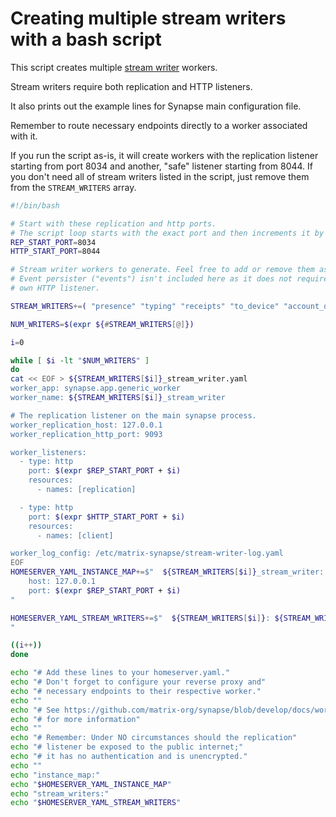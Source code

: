 # Creating multiple stream writers with a bash script

This script creates multiple [stream writer](https://github.com/matrix-org/synapse/blob/develop/docs/workers.md#stream-writers) workers.

Stream writers require both replication and HTTP listeners.

It also prints out the example lines for Synapse main configuration file.

Remember to route necessary endpoints directly to a worker associated with it.

If you run the script as-is, it will create workers with the replication listener starting from port 8034 and another, "safe" listener starting from 8044. If you don't need all of stream writers listed in the script, just remove them from the ```STREAM_WRITERS``` array.

```sh
#!/bin/bash

# Start with these replication and http ports.
# The script loop starts with the exact port and then increments it by one.
REP_START_PORT=8034
HTTP_START_PORT=8044

# Stream writer workers to generate. Feel free to add or remove them as you wish.
# Event persister ("events") isn't included here as it does not require its
# own HTTP listener.

STREAM_WRITERS+=( "presence" "typing" "receipts" "to_device" "account_data" )

NUM_WRITERS=$(expr ${#STREAM_WRITERS[@]})

i=0

while [ $i -lt "$NUM_WRITERS" ]
do
cat << EOF > ${STREAM_WRITERS[$i]}_stream_writer.yaml
worker_app: synapse.app.generic_worker
worker_name: ${STREAM_WRITERS[$i]}_stream_writer

# The replication listener on the main synapse process.
worker_replication_host: 127.0.0.1
worker_replication_http_port: 9093

worker_listeners:
  - type: http
    port: $(expr $REP_START_PORT + $i)
    resources:
      - names: [replication]

  - type: http
    port: $(expr $HTTP_START_PORT + $i)
    resources:
      - names: [client]

worker_log_config: /etc/matrix-synapse/stream-writer-log.yaml
EOF
HOMESERVER_YAML_INSTANCE_MAP+=$"  ${STREAM_WRITERS[$i]}_stream_writer:
    host: 127.0.0.1
    port: $(expr $REP_START_PORT + $i)
"

HOMESERVER_YAML_STREAM_WRITERS+=$"  ${STREAM_WRITERS[$i]}: ${STREAM_WRITERS[$i]}_stream_writer
"

((i++))
done

echo "# Add these lines to your homeserver.yaml."
echo "# Don't forget to configure your reverse proxy and"
echo "# necessary endpoints to their respective worker."
echo ""
echo "# See https://github.com/matrix-org/synapse/blob/develop/docs/workers.md"
echo "# for more information"
echo ""
echo "# Remember: Under NO circumstances should the replication"
echo "# listener be exposed to the public internet;"
echo "# it has no authentication and is unencrypted."
echo ""
echo "instance_map:"
echo "$HOMESERVER_YAML_INSTANCE_MAP"
echo "stream_writers:"
echo "$HOMESERVER_YAML_STREAM_WRITERS"
```
